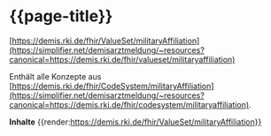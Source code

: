 # {{page-title}} 
[https://demis.rki.de/fhir/ValueSet/militaryAffiliation](https://simplifier.net/demisarztmeldung/~resources?canonical=https://demis.rki.de/fhir/valueset/militaryaffiliation) 

Enthält alle Konzepte aus [https://demis.rki.de/fhir/CodeSystem/militaryAffiliation](https://simplifier.net/demisarztmeldung/~resources?canonical=https://demis.rki.de/fhir/codesystem/militaryaffiliation).

**Inhalte**
{{render:https://demis.rki.de/fhir/ValueSet/militaryAffiliation}}